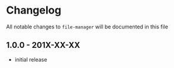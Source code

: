 # Changelog

All notable changes to `file-manager` will be documented in this file

## 1.0.0 - 201X-XX-XX

- initial release
